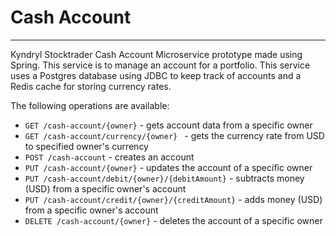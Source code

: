 # Cash Account
---
Kyndryl Stocktrader Cash Account Microservice prototype made using Spring. This service is to manage an account for a portfolio. This service uses a Postgres database using JDBC to keep track of accounts and a Redis cache for storing currency rates.

The following operations are available:

- `GET /cash-account/{owner}` - gets account data from a specific owner
- `GET /cash-account/currency/{owner} ` - gets the currency rate from USD to specified owner's currency
- `POST /cash-account` - creates an account
- `PUT /cash-account/{owner}` - updates the account of a specific owner
- `PUT /cash-account/debit/{owner}/{debitAmount}` - subtracts money (USD) from a specific owner's account
- `PUT /cash-account/credit/{owner}/{creditAmount}` - adds money (USD) from a specific owner's account
- `DELETE /cash-account/{owner}` - deletes the account of a specific owner